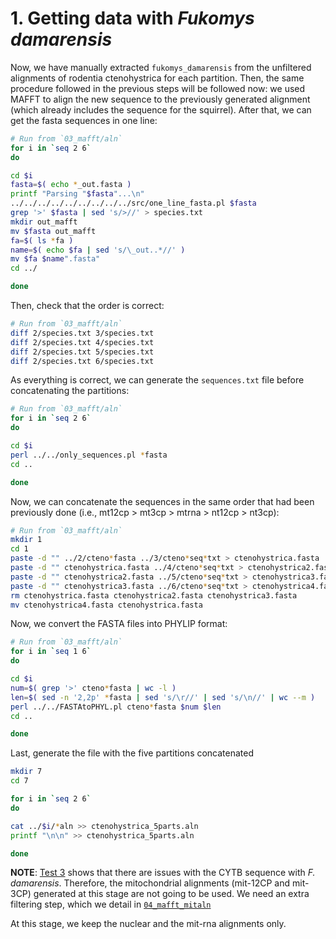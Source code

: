 # 1. Getting data with _Fukomys damarensis_
Now, we have manually extracted `fukomys_damarensis` from the unfiltered alignments of 
rodentia ctenohystrica for each partition. Then, the same procedure followed in the previous 
steps will be followed now: we used MAFFT to align the new sequence to the previously generated 
alignment (which already includes the sequence for the squirrel). After that, we can get
the fasta sequences in one line:

```sh
# Run from `03_mafft/aln`
for i in `seq 2 6`
do

cd $i 
fasta=$( echo *_out.fasta )
printf "Parsing "$fasta"...\n"
../../../../../../../../../src/one_line_fasta.pl $fasta
grep '>' $fasta | sed 's/>//' > species.txt
mkdir out_mafft 
mv $fasta out_mafft
fa=$( ls *fa )
name=$( echo $fa | sed 's/\_out..*//' )
mv $fa $name".fasta"
cd ../

done
```

Then, check that the order is correct:

```sh
# Run from `03_mafft/aln`
diff 2/species.txt 3/species.txt 
diff 2/species.txt 4/species.txt 
diff 2/species.txt 5/species.txt 
diff 2/species.txt 6/species.txt 
```

As everything is correct, we can generate the `sequences.txt` file before concatenating the partitions:

```sh
# Run from `03_mafft/aln`
for i in `seq 2 6`
do 

cd $i 
perl ../../only_sequences.pl *fasta
cd ..

done
```

Now, we can concatenate the sequences in the same order that had been previously done 
(i.e., mt12cp > mt3cp > mtrna > nt12cp > nt3cp):

```sh
# Run from `03_mafft/aln`
mkdir 1
cd 1
paste -d "" ../2/cteno*fasta ../3/cteno*seq*txt > ctenohystrica.fasta 
paste -d "" ctenohystrica.fasta ../4/cteno*seq*txt > ctenohystrica2.fasta 
paste -d "" ctenohystrica2.fasta ../5/cteno*seq*txt > ctenohystrica3.fasta 
paste -d "" ctenohystrica3.fasta ../6/cteno*seq*txt > ctenohystrica4.fasta
rm ctenohystrica.fasta ctenohystrica2.fasta ctenohystrica3.fasta
mv ctenohystrica4.fasta ctenohystrica.fasta
```

Now, we convert the FASTA files into PHYLIP format:

```sh
# Run from `03_mafft/aln`
for i in `seq 1 6`
do 

cd $i
num=$( grep '>' cteno*fasta | wc -l )
len=$( sed -n '2,2p' *fasta | sed 's/\r//' | sed 's/\n//' | wc --m )
perl ../../FASTAtoPHYL.pl cteno*fasta $num $len 
cd ..

done
```

Last, generate the file with the five partitions concatenated 

```sh
mkdir 7 
cd 7 

for i in `seq 2 6`
do 

cat ../$i/*aln >> ctenohystrica_5parts.aln
printf "\n\n" >> ctenohystrica_5parts.aln

done 
```

**NOTE**: [Test 3](https://github.com/sabifo4/mammals_dating/tree/main/02_SeqBayes_S2/00_Data_filtering/00_data_curation/rodentia_ctenohystrica/filter_aln/extra_filtering/02_tests_fukomys/test3)
shows that there are issues with the CYTB sequence with *F. damarensis*. Therefore, the mitochondrial
alignments (mit-12CP and mit-3CP) generated at this stage are not going to be used. We need an extra 
filtering step, which we detail in
[`04_mafft_mitaln`](https://github.com/sabifo4/mammals_dating/tree/main/02_SeqBayes_S2/00_Data_filtering/00_data_curation/rodentia_ctenohystrica/filter_aln/extra_filtering/04_mafft_mitaln) 

At this stage, we keep the nuclear and the mit-rna alignments only.